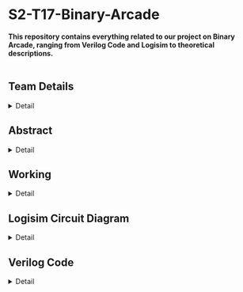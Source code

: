 # S2-T17-Binary-Arcade
**This repository contains everything related to our project on Binary Arcade, ranging from Verilog Code and Logisim to theoretical descriptions.**
<br><br>
<h2><b>Team Details</b></h3>
<details>
  <summary>Detail</summary>
  <br> <b>Semester: </b>3rd Sem B.Tech CSE<br><br>
  <b>Section: </b>2<br><br>
  <b>Member-1: </b>Aarush Kashyap, 221CS201, aarushk.221cs201@nitk.edu.in <br><br>
  <b>Member-2: </b>Amit Kumar, 221CS207, amitkumar.221cs207@nitk.edu.in <br><br>
  <b>Member-3: </b>Shashank Prabhakar, 221CS246, sam.221cs246@nitk.edu.in <br>
</details> <h2><b>Abstract</b></h1>
<details>
  <summary>Detail</summary><br>
  <b>IDEA</b><br><br>
  The idea of this project is to provide the users with a fruitful and
  enjoyable experience and enhance their calculation skills and binary
  knowledge at the same time by employing a binary game.<br><br>

  **COMPONENTS**

-Breadboard

-Jumper Wires

-Tiptop Switches

-LED lights

-7-Segment Displays

-Battery

-Comparator

-Counter (Random)

-Resistors

-Capacitors

-Transistors


**PROBLEM STATEMENT**

This “Binary Arcade” project allows the users to test their speed and
calculation skills in the binary department by giving 10 numbers in
decimal form and asking them to provide the binary representation of
those numbers in a certain amount of time. The game in addition
allows reattempts for certain questions.
It is quite compulsory in the modern world to have a certain grasp on
digital electronics concepts, specifically binary. This project allows
users to do so while having fun by increasing their efficiency in binary
calculations in this game.


**BACKGROUND**

The users give a fun little quiz through this project.
This quiz consists of 10 questions. In each question, a random number
in the range of 0-99 (both inclusive) is generated through a random
counter and is displayed through 7-segment displays.
The users have to come up with the binary representation of the given
number in a stipulated amount of time. The users will then enter the
representation through switches given on the breadboard and
confirm by clicking on the ‘ok’ switch.
The comparator checks the representation by comparing it with the
random number and increases the score (which will be displayed in
another 7-segment display) on a correct answer.
The quiz obviously goes on in this case and ends after 10 questions.
On the other hand, for a wrong answer, the user will be provided with
reattempts based on his performance. In case of wrong answers for all
reattempts, the quiz will end.
The circuit also consists of a start and reset button.


**MOTIVATION**

This binary arcade game offers a unique and intellectually stimulating
gaming experience that challenges players in a refreshing way. Playing
a binary arcade game requires quick thinking and mental agility. This is
in quite a contrast to what we see in traditional and tedious learning
experiences.
Our goal is to provide the users with an entertaining, thoughtprovoking, and entirely useful experience. The timer keeps the users
engaged and hence increases their speed and skills massively.
It obviously goes without saying that binary knowledge is integral to
digital circuits and engineering as a whole. This project helps the users
to improve upon this knowledge.
Books and other such resources become cumbersome for all of us.
This allows users to accelerate their development in this subject in
addition to an enjoyable experience.
We made this project with this in mind, owing to our interests in this
subject and the need for a fun alternative to books.


**CONTRIBUTION**

Aarush Kashyap

Came up with the idea of this project. Came up with part of
hardware design (switches as binary representation, 7-
segment display for number, score, and the binary
representation). Will help in setting up the circuit and writing
any and all code in the future

Shashank Prabhakar

Came with a blueprint of the final circuit. Came up with the
idea of the comparator for comparing the number given and
the representation given. Will help in setting up the circuit and
any and all code in the future.

Amit Kumar

Came up with the idea of the counter and timer for the
random number generator. Came up with the idea of
reattempts in case of a wrong answer. Will help in setting up
the circuit and writing any and all code in the future

Common

We all agreed on a start and reset button. The idea of an LED
bulb for denoting a right and wrong answer was also agreed
upon. We will also test this project ourselves.
</details> <h2><b>Working</b></h2>
<details>
  <summary>Detail</summary>
  <br>
<h2 align="center"><b>FUNCTIONAL TABLE</b></h2>
<br>
<table align="center">
  <tr>
    <td align="center"><b>COMPONENTS</b></td>
    <td align="center"><b>WORKING/ROLE</b></td>
  </tr>
  <tr>
    <td align="center">Clock</td>
    <td align="center">Every time the clock ticks on a
positive edge (0->1), a random
number is generated</td>
  </tr>
  <tr>
    <td align="center">Random Generator (In the case
of logisim, 4-bit is used for
demonstration)</td>
    <td align="center">Generates a random number
every time the clock ticks on a
positive edge</td>
  </tr>
  <tr>
    <td align="center">Bit Extender (used in logisim for
hex display)</td>
    <td align="center">Two hex displays are used (each
of which represents 4 bits). So, 4
bits generated by logisim are
extended to 8 bits using bit
extender</td>
  </tr>
  <tr>
    <td align="center">Bit splitter (only used in case of
logisim)</td>
    <td align="center">4 bits generated by a random
generator are split into
individual bits for 7 segment
display</td>
  </tr>
  <tr>
    <td align="center">Hex display/7-segment display</td>
    <td align="center">To show the random number
generated</td>
  </tr>
  <tr>
    <td align="center">LEDs and TipTop switches</td>
    <td align="center">For user input. To enter the
binary representation of the
randomly generated number.
LED on represents 1, and off
represents 0. Four LEDs
represent 4-bit binary numbers.
The leftmost LED represents
MSB. Rightmost represents LSB</td>
  </tr>
  <tr>
    <td align="center">Comparator</td>
    <td align="center">The random number and the
user input binary number and
compared using the comparator.
An LED connected to the output
of the comparator glows if the
answer is correct and doesn’t if
not correct.</td>
  </tr>
  <tr>
    <td align="center">Score Counter and display</td>
    <td align="center">In case the comparator shows
true denoting correct answer, a
counter is updated by
incrementing by one and the
same is reflected on a 7-segment
display. If the score reaches 10,
the game and the circuit resets</td>
  </tr>
  <tr>
    <td align="center">Start/Reset (reset only in
hardware)
</td>
    <td align="center">The start button turns on the
circuit. Reset button resets the
circuit</td>
  </tr>
</table>
<br><br>
<h2 align="center"><b>Flowchart</b></h2><br>
![flowchart](https://github.com/Aarush-Kashyap-221CS201/S2-T17-Binary-Arcade/assets/148947264/5b298f94-91cd-4e60-895e-f26723598705)
<br><br>
<h2 align="center"><b>Truth Table</b></h2><br>
![truth_table](https://github.com/Aarush-Kashyap-221CS201/S2-T17-Binary-Arcade/assets/148947264/d1fb95ee-4ba8-4f57-bb06-595b5635496a)
</details> <h2><b>Logisim Circuit Diagram</b></h2>
<details>
  <summary>Detail</summary><br>
  <img src="https://github.com/Aarush-Kashyap-221CS201/S2-T17-Binary-Arcade/blob/b8cf382c3aa622cd51cead541eec946ffd7cf4a9/Snapshots/Logisim%20output/1.png" />
</details> <h2><b>Verilog Code</b></h2>
<details>
  <summary>Detail</summary><br>
  <b>Testbench</b> <br><br>

```
`include "binary_arcade.v" //including the module file

module binary_arcade_tb;

  //all variables used in this code

  reg[0:3] user_input; //this is the user input (binary representation of randomly generated number)

  reg[0:3] random_number; //this is the random number generated in decimal form

  reg clk; //this is the clock

  reg reset; //reset button, 1 if we need to reset counter, 0 if counter is operating as usual

  wire[0:3] x; //counter, only incremented if user_input=correct binary representation of random_number

  //instantiation

  counter uut( 
    .user_input(user_input),
    .random_number(random_number),
    .clk(clk),
    .reset(reset),
    .x(x) 
  );

  //starting the code

  initial begin

    //making the vcd(gtkwave) file
    $dumpfile("binary_arcade.vcd");
    $dumpvars(0,binary_arcade_tb);
    
    //global reset
    
    clk=0; //initializing clock

    reset=1; //to reset counter to 0
    
    user_input=$random; //user_input for the sake of this code is a randomly generated number
    
    #100; //waiting 100ns for global reset

    //displaying clock,user_input,random_number and counter
    $display("\n");
    $display("Clock | Random_Number |   User_Input  | Counter\n");
    $monitor("  %d   |     %4d      |      %4b     | %4d",clk,random_number,user_input,x); 
    
    //start counter
    reset=0;
    
  end
  always #5 clk=~clk; //clock is being triggered every 5 ns
  always #5 random_number=$random; //b is being randomly generated every time clock triggers
endmodule
```

<b>Module File</b>

```
module counter(input[0:3] user_input,input[0:3] random_number,input clk,input reset,output[0:3] x);
    
    //since counter is being employed, output must require memory of previous input, so reg is required
    reg[0:3] x; 
    
    //triggered if clock is at positive edge (0->1)
    always @(posedge clk) 
    begin
        //reset the counter
        if (reset==1) begin
            x=4'b0000; //make counter 0
        end
        //if user_input==random number, counter is incremented by 1
        else if( user_input==random_number )begin
            x=x+4'b0001; //counter+=1
            if (x==4'b1010) $finish; //if counter reaches 10 once incremented, the execution ends
        end
    end

    //triggered if clock is at negative edge (1->0)
    always @(negedge clk) 
    begin
        //reset the counter
        if (reset==1) begin
            x=4'b0000; //make counter 0
        end
        //if user_input==random number, counter is incremented by 1
        else if( user_input==random_number )begin
            x=x+4'b0001; //counter+=1
            if (x==4'b1010) $finish; //if counter reaches 10 once incremented, the execution ends
        end
    end 
endmodule
```

</details>












 
